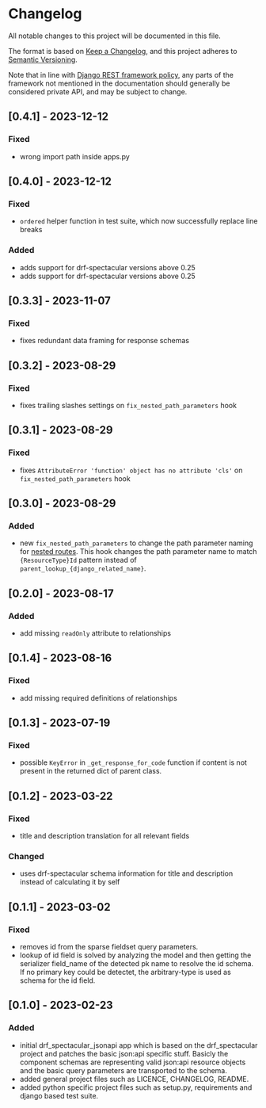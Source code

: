 # Changelog

All notable changes to this project will be documented in this file.

The format is based on [Keep a Changelog](https://keepachangelog.com/en/1.0.0/),
and this project adheres to [Semantic Versioning](https://semver.org/spec/v2.0.0.html).

Note that in line with [Django REST framework policy](https://www.django-rest-framework.org/topics/release-notes/),
any parts of the framework not mentioned in the documentation should generally be considered private API, and may be subject to change.



## [0.4.1] - 2023-12-12


### Fixed

- wrong import path inside apps.py


## [0.4.0] - 2023-12-12


### Fixed

- `ordered` helper function in test suite, which now successfully replace line breaks

### Added

- adds support for drf-spectacular versions above 0.25
- adds support for drf-spectacular versions above 0.25

## [0.3.3] - 2023-11-07

### Fixed

- fixes redundant data framing for response schemas

## [0.3.2] - 2023-08-29

### Fixed

- fixes trailing slashes settings on `fix_nested_path_parameters` hook

## [0.3.1] - 2023-08-29

### Fixed

- fixes `AttributeError 'function' object has no attribute 'cls'` on `fix_nested_path_parameters` hook


## [0.3.0] - 2023-08-29

### Added

- new `fix_nested_path_parameters` to change the path parameter naming for [nested routes](https://chibisov.github.io/drf-extensions/docs/#nested-routes). This hook changes the path parameter name to match `{ResourceType}Id` pattern instead of `parent_lookup_{django_related_name}`.


## [0.2.0] - 2023-08-17

### Added

- add missing `readOnly` attribute to relationships


## [0.1.4] - 2023-08-16

### Fixed

- add missing required definitions of relationships


## [0.1.3] - 2023-07-19

### Fixed

- possible `KeyError` in `_get_response_for_code` function if content is not present in the returned dict of parent class.


## [0.1.2] - 2023-03-22

### Fixed

- title and description translation for all relevant fields

### Changed

- uses drf-spectacular schema information for title and description instead of calculating it by self

## [0.1.1] - 2023-03-02

### Fixed

- removes id from the sparse fieldset query parameters.
- lookup of id field is solved by analyzing the model and then getting the serializer field_name of the detected pk name to resolve the id schema. If no primary key could be detectet, the arbitrary-type is used as schema for the id field.

## [0.1.0] - 2023-02-23

### Added

- initial drf_spectacular_jsonapi app which is based on the drf_spectacular project and patches the basic json:api specific stuff. Basicly the component schemas are representing valid json:api resource objects and the basic query parameters are transported to the schema.
- added general project files such as LICENCE, CHANGELOG, README.
- added python specific project files such as setup.py, requirements and django based test suite.
